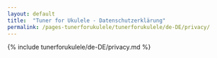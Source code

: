 ```yaml
---
layout: default
title:  "Tuner for Ukulele - Datenschutzerklärung"
permalink: /pages-tunerforukulele/tunerforukulele/de-DE/privacy/
---
```


{% include tunerforukulele/de-DE/privacy.md %}
